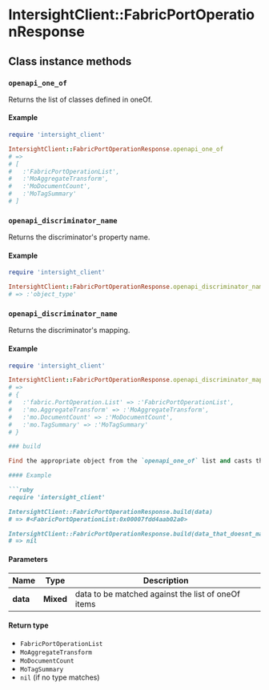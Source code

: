 # IntersightClient::FabricPortOperationResponse

## Class instance methods

### `openapi_one_of`

Returns the list of classes defined in oneOf.

#### Example

```ruby
require 'intersight_client'

IntersightClient::FabricPortOperationResponse.openapi_one_of
# =>
# [
#   :'FabricPortOperationList',
#   :'MoAggregateTransform',
#   :'MoDocumentCount',
#   :'MoTagSummary'
# ]
```

### `openapi_discriminator_name`

Returns the discriminator's property name.

#### Example

```ruby
require 'intersight_client'

IntersightClient::FabricPortOperationResponse.openapi_discriminator_name
# => :'object_type'
```

### `openapi_discriminator_name`

Returns the discriminator's mapping.

#### Example

```ruby
require 'intersight_client'

IntersightClient::FabricPortOperationResponse.openapi_discriminator_mapping
# =>
# {
#   :'fabric.PortOperation.List' => :'FabricPortOperationList',
#   :'mo.AggregateTransform' => :'MoAggregateTransform',
#   :'mo.DocumentCount' => :'MoDocumentCount',
#   :'mo.TagSummary' => :'MoTagSummary'
# }

### build

Find the appropriate object from the `openapi_one_of` list and casts the data into it.

#### Example

```ruby
require 'intersight_client'

IntersightClient::FabricPortOperationResponse.build(data)
# => #<FabricPortOperationList:0x00007fdd4aab02a0>

IntersightClient::FabricPortOperationResponse.build(data_that_doesnt_match)
# => nil
```

#### Parameters

| Name | Type | Description |
| ---- | ---- | ----------- |
| **data** | **Mixed** | data to be matched against the list of oneOf items |

#### Return type

- `FabricPortOperationList`
- `MoAggregateTransform`
- `MoDocumentCount`
- `MoTagSummary`
- `nil` (if no type matches)

